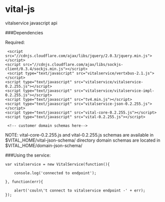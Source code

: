 vital-js
========

vitalservice javascript api


###Dependencies

Required:

	 <script src="//cdnjs.cloudflare.com/ajax/libs/jquery/2.0.3/jquery.min.js"></script>
    <script src="//cdnjs.cloudflare.com/ajax/libs/sockjs-client/0.3.4/sockjs.min.js"></script>
	 <script type="text/javascript" src="vitalservice/vertxbus-2.1.js"></script>
    <script type="text/javascript" src="vitalservice/vitalservice-0.2.255.js"></script>
    <script type="text/javascript" src="vitalservice/vitalservice-impl-0.2.255.js"></script>
    <script type="text/javascript" src="tv4.min.js"></script>
    <script type="text/javascript" src="vitalservice-json-0.2.255.js"></script>
    <script type="text/javascript" src="vital-core-0.2.255.js"></script>
    <script type="text/javascript" src="vital-0.2.255.js"></script>

	 <!-- customer domain schemas here-->

NOTE: vital-core-0.2.255.js and vital-0.2.255.js schemas are available in $VITAL_HOME/vital-json-schema/ directory
      domain schemas are located in $VITAL_HOME/domain-json-schema/

###Using the service:

    var vitalservice = new VitalService(function(){

        console.log('connected to endpoint');
  
	}, function(err){
	
		alert('couln\'t connect to vitalservice endpoint -' + err);
	});